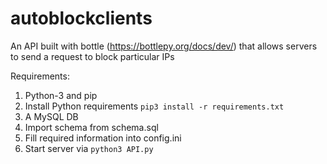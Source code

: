 # autoblockclients


An API built with bottle (https://bottlepy.org/docs/dev/) that allows servers to send a request to block particular IPs


Requirements:
1. Python-3 and pip
2. Install Python requirements `pip3 install -r requirements.txt`
3. A MySQL DB
4. Import schema from schema.sql
5. Fill required information into config.ini
6. Start server via `python3 API.py`
